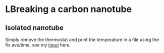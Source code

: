 # LBreaking a carbon nanotube

## Isolated nanotube

Simply remove the thermostat and print the temperature in 
a file using the fix ave/time, see my 
[input](./stetching-isolated-nanotube/input.lammps) here.
